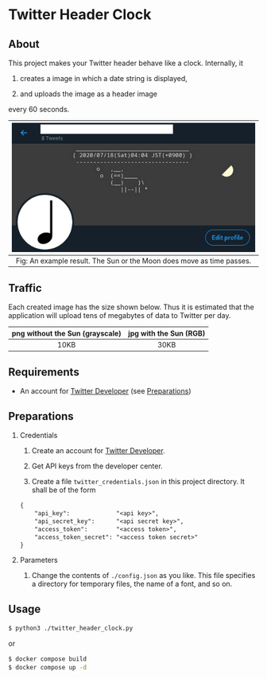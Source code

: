 # Twitter Header Clock

## About

This project makes your Twitter header behave like a clock. Internally, it

1. creates a image in which a date string is displayed,

2. and uploads the image as a header image

every 60 seconds.

| ![ss.png](./readme_assets/ss.png) |
|:-:|
| Fig: An example result. The Sun or the Moon does move as time passes. |

## Traffic

Each created image has the size shown below. Thus it is estimated that the application will upload tens of megabytes of data to Twitter per day.

| png without the Sun (grayscale) | jpg with the Sun (RGB) |
|:-:|:-:|
| 10KB | 30KB |

## Requirements

- An account for [Twitter Developer](https://developer.twitter.com/en) (see [Preparations](#preparations))

## Preparations

1. Credentials

    1. Create an account for [Twitter Developer](https://developer.twitter.com/en).

    2. Get API keys from the developer center.

    3. Create a file `twitter_credentials.json` in this project directory. It shall be of the form

    ```
    {
        "api_key":             "<api key>",
        "api_secret_key":      "<api secret key>",
        "access_token":        "<access token>",
        "access_token_secret": "<access token secret>"
    }
    ```

2. Parameters

    1. Change the contents of `./config.json` as you like. This file specifies a directory for temporary files, the name of a font, and so on.

## Usage

```bash
$ python3 ./twitter_header_clock.py
```

or

```bash
$ docker compose build
$ docker compose up -d
```

<!-- vim: set spell: -->
